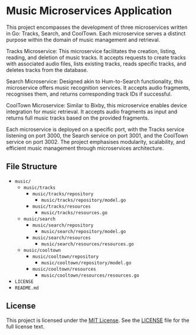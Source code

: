 # Music Microservices Application
This project encompasses the development of three microservices written in Go: Tracks, Search, and CoolTown. Each microservice serves a distinct purpose within the domain of music management and retrieval.

Tracks Microservice: This microservice facilitates the creation, listing, reading, and deletion of music tracks. It accepts requests to create tracks with associated audio files, lists existing tracks, reads specific tracks, and deletes tracks from the database.

Search Microservice: Designed akin to Hum-to-Search functionality, this microservice offers music recognition services. It accepts audio fragments, recognises them, and returns corresponding track IDs if successful.

CoolTown Microservice: Similar to Bixby, this microservice enables device integration for music retrieval. It accepts audio fragments as input and returns full music tracks based on the provided fragments.

Each microservice is deployed on a specific port, with the Tracks service listening on port 3000, the Search service on port 3001, and the CoolTown service on port 3002. The project emphasises modularity, scalability, and efficient music management through microservices architecture.

## File Structure
- `music/`
  - `music/tracks`
    - `music/tracks/repository`
      - `music/tracks/repository/model.go`
    - `music/tracks/resources`
      - `music/tracks/resources.go`
  - `music/search`
    - `music/search/repository`
      - `music/search/repository/model.go`
    - `music/search/resources`
      - `music/search/resources/resources.go`
  - `music/cooltown`
    - `music/cooltown/repository`
      - `music/cooltown/repository/model.go`
    - `music/cooltown/resources`
      - `music/cooltown/resources/resources.go`
- `LICENSE`
- `README.md`

## License
This project is licensed under the [MIT License](LICENSE). See the [LICENSE](LICENSE) file for the full license text.